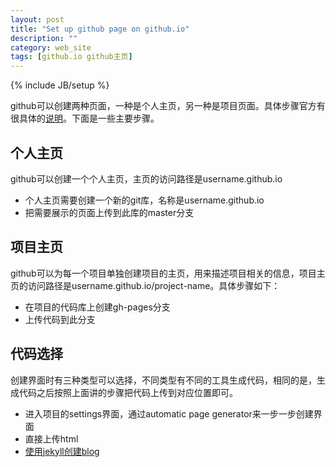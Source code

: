 ```yaml
---
layout: post
title: "Set up github page on github.io"
description: ""
category: web_site
tags: [github.io github主页]
---
```

{% include JB/setup %}

github可以创建两种页面，一种是个人主页，另一种是项目页面。具体步骤官方有很具体的[说明](https://pages.github.com/)。下面是一些主要步骤。

## 个人主页

github可以创建一个个人主页，主页的访问路径是username.github.io

*	个人主页需要创建一个新的git库，名称是username.github.io
*	把需要展示的页面上传到此库的master分支

## 项目主页

github可以为每一个项目单独创建项目的主页，用来描述项目相关的信息，项目主页的访问路径是username.github.io/project-name。具体步骤如下：

*	在项目的代码库上创建gh-pages分支
*	上传代码到此分支

## 代码选择

创建界面时有三种类型可以选择，不同类型有不同的工具生成代码，相同的是，生成代码之后按照上面讲的步骤把代码上传到对应位置即可。

*	进入项目的settings界面，通过automatic page generator来一步一步创建界面
*	直接上传html
*	[使用jekyll创建blog](/2015/02/27/build-blog-with-jekyll/)